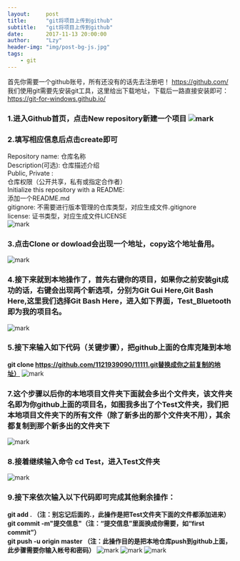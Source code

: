```yaml
---
layout:     post
title:      "git将项目上传到github"
subtitle:   "git将项目上传到github"
date:       2017-11-13 20:00:00
author:     "Lzy"
header-img: "img/post-bg-js.jpg"
tags:
    - git
---
```

首先你需要一个github账号，所有还没有的话先去注册吧！
https://github.com/  
我们使用git需要先安装git工具，这里给出下载地址，下载后一路直接安装即可：  
https://git-for-windows.github.io/   
### 1.进入Github首页，点击New repository新建一个项目 ![mark](http://oyy6ppgxt.bkt.clouddn.com/blog/171113/I33j5kcB0A.png?imageslim)
### 2.填写相应信息后点击create即可 
Repository name: 仓库名称  
Description(可选): 仓库描述介绍  
Public, Private :  
仓库权限（公开共享，私有或指定合作者）  
Initialize this repository with a README:  
添加一个README.md  
gitignore: 不需要进行版本管理的仓库类型，对应生成文件.gitignore  
license: 证书类型，对应生成文件LICENSE  
![mark](http://oyy6ppgxt.bkt.clouddn.com/blog/171113/CJ861LlbIm.png?imageslim)
### 3.点击Clone or dowload会出现一个地址，copy这个地址备用。
![mark](http://oyy6ppgxt.bkt.clouddn.com/blog/171113/6Fh29d5lG7.png?imageslim)
### 4.接下来就到本地操作了，首先右键你的项目，如果你之前安装git成功的话，右键会出现两个新选项，分别为Git Gui Here,Git Bash Here,这里我们选择Git Bash Here，进入如下界面，Test_Bluetooth即为我的项目名。  
![mark](http://oyy6ppgxt.bkt.clouddn.com/blog/171113/3dGi7LFjbc.png?imageslim)  
### 5.接下来输入如下代码（关键步骤），把github上面的仓库克隆到本地

**git clone https://github.com/1121939090/11111.git替换成你之前复制的地址）**
![mark](http://oyy6ppgxt.bkt.clouddn.com/blog/171113/Jgfbkj9Cje.png?imageslim)
###  7.这个步骤以后你的本地项目文件夹下面就会多出个文件夹，该文件夹名即为你github上面的项目名，如图我多出了个Test文件夹，我们把本地项目文件夹下的所有文件（除了新多出的那个文件夹不用），其余都复制到那个新多出的文件夹下
![mark](http://oyy6ppgxt.bkt.clouddn.com/blog/171113/H4HDckDB0K.png?imageslim)
### 8.接着继续输入命令 cd Test，进入Test文件夹
![mark](http://oyy6ppgxt.bkt.clouddn.com/blog/171113/BAI9fa6dkK.png?imageslim)
### 9.接下来依次输入以下代码即可完成其他剩余操作：  
**git add . （注：别忘记后面的.，此操作是把Test文件夹下面的文件都添加进来）  
git commit  -m"提交信息"（注：“提交信息”里面换成你需要，如“first commit”）  
git push -u origin master   （注：此操作目的是把本地仓库push到github上面，此步骤需要你输入帐号和密码）**
![mark](http://oyy6ppgxt.bkt.clouddn.com/blog/171113/cF66f267cd.png?imageslim)
![mark](http://oyy6ppgxt.bkt.clouddn.com/blog/171113/80GJcLgjdi.png?imageslim)
![mark](http://oyy6ppgxt.bkt.clouddn.com/blog/171113/6lb2hjJJmj.png?imageslim)
